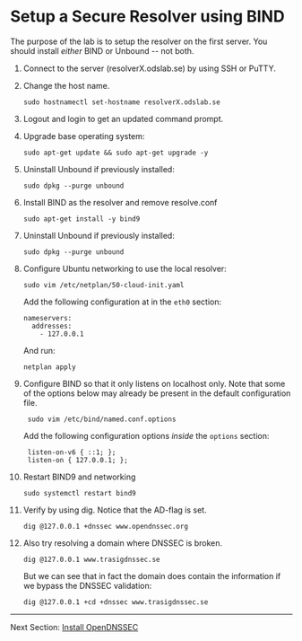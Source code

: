 # Setup a Secure Resolver using BIND

The purpose of the lab is to setup the resolver on the first server. You
should install *either* BIND or Unbound -- not both.

1.  Connect to the server (resolverX.odslab.se) by using SSH or PuTTY.

2.  Change the host name.

        sudo hostnamectl set-hostname resolverX.odslab.se

3.  Logout and login to get an updated command prompt.

4.  Upgrade base operating system:

        sudo apt-get update && sudo apt-get upgrade -y

5.  Uninstall Unbound if previously installed:

        sudo dpkg --purge unbound

6.  Install BIND as the resolver and remove resolve.conf

        sudo apt-get install -y bind9

7.  Uninstall Unbound if previously installed:

        sudo dpkg --purge unbound

8.  Configure Ubuntu networking to use the local resolver:

        sudo vim /etc/netplan/50-cloud-init.yaml

    Add the following configuration at in the `eth0` section:

        nameservers:
          addresses:
            - 127.0.0.1

    And run:

        netplan apply

9. Configure BIND so that it only listens on localhost only. Note that some of the options below may already be present in the default configuration file.

        sudo vim /etc/bind/named.conf.options

    Add the following configuration options _inside_ the `options` section:

        listen-on-v6 { ::1; };
        listen-on { 127.0.0.1; };

10. Restart BIND9 and networking

        sudo systemctl restart bind9

11. Verify by using dig. Notice that the AD-flag is set.

        dig @127.0.0.1 +dnssec www.opendnssec.org

12. Also try resolving a domain where DNSSEC is broken.

        dig @127.0.0.1 www.trasigdnssec.se

    But we can see that in fact the domain does contain the information if we bypass the DNSSEC validation:

        dig @127.0.0.1 +cd +dnssec www.trasigdnssec.se


---
Next Section: [Install OpenDNSSEC](opendnssec-install.md)
